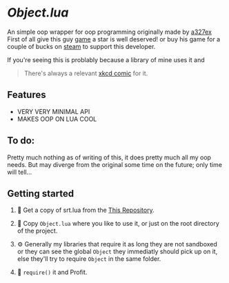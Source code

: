 # *Object.lua*
An simple oop wrapper for oop programming originally made by [a327ex](https://github.com/a327ex)
First of all give this guy [game](https://github.com/a327ex/SNKRX) a star is well deserved! or buy his game for a couple of bucks on [steam](https://store.steampowered.com/app/915310/SNKRX/) to support this developer.

If you're seeing this is problably because a library of mine uses it and
> There's always a relevant [xkcd comic](https://xkcd.com/2347/) for it.

## Features
- VERY VERY MINIMAL API
- MAKES OOP ON LUA COOL

## To do:
Pretty much nothing as of writing of this, it does pretty much all my oop needs. But may diverge from the original some time on the future; only time will tell...

## Getting started
1. 📡 Get a copy of srt.lua from the [This Repository](https://github.com/alejandro-alzate/Object.lua).

2. 💾 Copy `Object.lua` where you like to use it, or just on the root directory of the project.

3. ⚙ Generally my libraries that require it as long they are not sandboxed or they can see the global `Object` they immediatly should pick up on it, else they'll try to require `Object` in the same folder.

4. 💎 `require()` it and Profit.